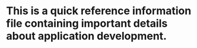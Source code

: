 # This is a quick reference information file containing important details about application development.

## 
